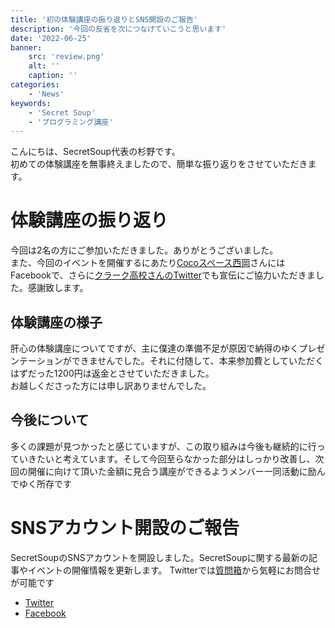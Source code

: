 ```yaml
---
title: '初の体験講座の振り返りとSNS開設のご報告'
description: '今回の反省を次につなげていこうと思います'
date: '2022-06-25'
banner:
    src: 'review.png'
    alt: ''
    caption: ''
categories:
    - 'News'
keywords:
    - 'Secret Soup'
    - 'プログラミング講座'
---
```

こんにちは、SecretSoup代表の杉野です。  
初めての体験講座を無事終えましたので、簡単な振り返りをさせていただきます。

# 体験講座の振り返り
今回は2名の方にご参加いただきました。ありがとうございました。  
また、今回のイベントを開催するにあたり[Cocoスペース西岡](https://www.cocospace.biz/)さんにはFacebookで、さらに[クラーク高校さんのTwitter](https://twitter.com/clarksapporo)でも宣伝にご協力いただきました。感謝致します。

## 体験講座の様子
肝心の体験講座についてですが、主に僕達の準備不足が原因で納得のゆくプレゼンテーションができませんでした。それに付随して、本来参加費としていただくはずだった1200円は返金とさせていただきました。  
お越しくださった方には申し訳ありませんでした。

## 今後について
多くの課題が見つかったと感じていますが、この取り組みは今後も継続的に行っていきたいと考えています。そして今回至らなかった部分はしっかり改善し、次回の開催に向けて頂いた金額に見合う講座ができるようメンバー一同活動に励んでゆく所存です

# SNSアカウント開設のご報告
SecretSoupのSNSアカウントを開設しました。SecretSoupに関する最新の記事やイベントの開催情報を更新します。
Twitterでは[質問箱](https://querie.me/user/secretsoup_)から気軽にお問合せが可能です
- [Twitter](https://twitter.com/secretsoup_)
- [Facebook](https://www.facebook.com/secretsoup.org/)